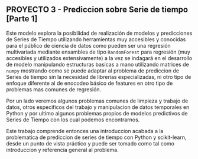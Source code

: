 ## PROYECTO 3 - Prediccion sobre Serie de tiempo [Parte 1]   
Este modelo explora la posibilidad de realización de modelos y predicciones de Series de Tiempo utilizando herramientas muy accesibles y conocidas para el público de ciencia de datos como pueden ser una regresión multivariada mediante ensambles de tipo `RandomForest` para regresión (muy accesibles y utilizados extensivamente) a la vez se indagará en el desarrollo de modelo manipulando estructuras basicas a mano utilizando matrices de `numpy` mostrando como se puede adaptar al problema de prediccion de Series de tiempo sin la necesidad de librerias especializadas, ni otro tipo de enfoque diferente al de enocodeo básico de features en otro tipo de problemas mas comunes de regresión. 

Por un lado veremos algunos problemas comunes de limpieza y trabajo de datos, otros especificos del trabajo y manipulacion de datos temporales en Python y por ultimo algunos problemas propios de modelos predictivos de Series de Tiempo con los cual podemos encontrarnos. 

Este trabajo comprende entonces una introduccion acabada a la problematica de prediccion de series de tiempo con Python y scikit-learn, desde un punto de vista práctico y puede ser tomado como tal como introduccion y referencia general al problema.
